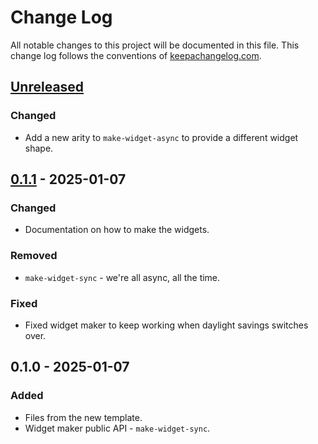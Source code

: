 # Change Log
All notable changes to this project will be documented in this file. This change log follows the conventions of [keepachangelog.com](http://keepachangelog.com/).

## [Unreleased]
### Changed
- Add a new arity to `make-widget-async` to provide a different widget shape.

## [0.1.1] - 2025-01-07
### Changed
- Documentation on how to make the widgets.

### Removed
- `make-widget-sync` - we're all async, all the time.

### Fixed
- Fixed widget maker to keep working when daylight savings switches over.

## 0.1.0 - 2025-01-07
### Added
- Files from the new template.
- Widget maker public API - `make-widget-sync`.

[Unreleased]: https://github.com/tristan/crown-garden/compare/0.1.1...HEAD
[0.1.1]: https://github.com/tristan/crown-garden/compare/0.1.0...0.1.1
